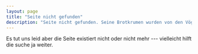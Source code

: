 ```yaml
---
layout: page
title: "Seite nicht gefunden"
description: "Seite nicht gefunden. Seine Brotkrumen wurden von den Vögeln aufgepickt."
--- 
```


Es tut uns leid aber die Seite existiert nicht oder nicht mehr --- vielleicht hilft die suche ja weiter.

<script type="text/javascript">
  var GOOG_FIXURL_LANG = 'de';
  var GOOG_FIXURL_SITE = '{{ site.url }}'
</script>
<script type="text/javascript"
  src="http://linkhelp.clients.google.com/tbproxy/lh/wm/fixurl.js">
</script>